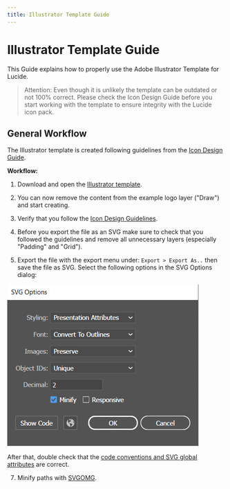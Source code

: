 ```yaml
---
title: Illustrator Template Guide
---
```


# Illustrator Template Guide

This Guide explains how to properly use the Adobe Illustrator Template for Lucide.

>Attention: Even though it is unlikely the template can be outdated or not 100% correct. Please check the Icon Design Guide before you start working with the template to ensure integrity with the Lucide icon pack.

## General Workflow

The Illustrator template is created following guidelines from the [Icon Design Guide](icon-design-guide.md).

**Workflow:**

1. Download and open the [Illustrator template](https://github.com/lucide-icons/lucide/blob/main/docs/public/templates/illustrator_template.ai).

2. You can now remove the content from the example logo layer ("Draw") and start creating.

3. Verify that you follow the [Icon Design Guidelines](icon-design-guide.md).

4. Before you export the file as an SVG make sure to check that you followed the guidelines and remove all unnecessary layers (especially "Padding" and "Grid").

5. Export the file with the export menu under: `Export > Export As..` then save the file as SVG. Select the following options in the SVG Options dialog:

![SVG export options in Illustrator](../../images/illustrator-svg-options.png?raw=true "Setting Page Size")

After that, double check that the [code conventions and SVG global attributes](icon-design-guide.md#code-conventions) are correct.

7. Minify paths with [SVGOMG](https://jakearchibald.github.io/svgomg/).
